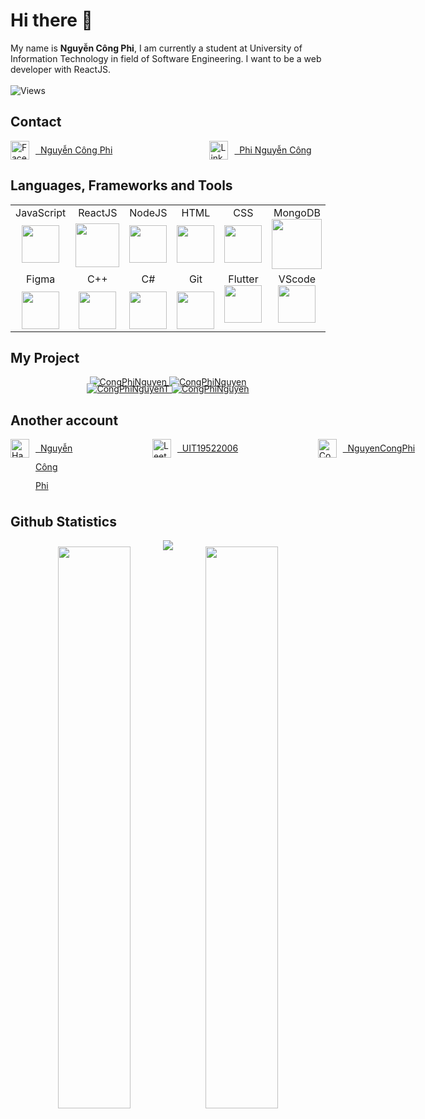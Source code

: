 <!-- ### Hi there 👋 -->
<!--
<p>
    <img src="">
</p>
-->
# Hi there 👋 
My name is **Nguyễn Công Phi**, I am currently a student at University of Information Technology in field of Software Engineering. I want to be a web developer with ReactJS.
<br></br>
![Views](https://komarev.com/ghpvc/?username=CongPhiNguyen)

## Contact

<p style="display: flex">
  <a href="https://www.facebook.com/nguyencongphi312/" style="display: flex;">
    <img src="https://www.vectorlogo.zone/logos/facebook/facebook-official.svg" alt="Facebook" height="30" width="30">
    <span style="line-height: 30px; margin-left: 10px">&nbsp;&nbsp;Nguyễn Công Phi</span>
  </a>
	&nbsp; &nbsp;&nbsp;&nbsp;&nbsp;&nbsp;&nbsp;&nbsp; &nbsp;&nbsp;&nbsp;&nbsp;
  <a href="https://www.linkedin.com/in/phicn312/" style="display: flex; margin-left: 100px">
    <img src="https://www.vectorlogo.zone/logos/linkedin/linkedin-icon.svg" alt="Linkedin" height="30" width="30">
    <span style="line-height: 30px; margin-left: 10px">&nbsp;&nbsp;Phi Nguyễn Công</span>
  </a>

</p>

## Languages, Frameworks and Tools

<table align="center">
  <tbody>
    <tr valign="top">
      <td width="20%" align="center">
		<span>JavaScript</span><br>
		<img style="margin-top: 10px" height="60px" src="https://static.cdnlogo.com/logos/j/69/javascript.svg">
      </td>
      <td width="20%" align="center">
    	 <span>ReactJS</span><br>
		<img style="margin-top: 7px" height="70px" src="https://brandlogos.net/wp-content/uploads/2020/09/react-logo.png">
      </td>
      <td width="20%" align="center">
	    <span>NodeJS</span><br>
		<img style="margin-top: 10px" height="60px" src="https://seeklogo.com/images/N/nodejs-logo-FBE122E377-seeklogo.com.png">
      </td>
	    <td width="20%" align="center">
    		<span>HTML</span><br>
    		<img style="margin-top: 10px" height="60px" src="https://cdn-icons-png.flaticon.com/512/174/174854.png?w=360">
        </td>
      	<td width="20%" align="center">
    		<span>CSS</span><br>
    		<img style="margin-top: 10px" height="60px" src="https://upload.wikimedia.org/wikipedia/commons/thumb/6/62/CSS3_logo.svg/800px-CSS3_logo.svg.png">
        </td>
	<td width="20%" align="center">
    		<span>MongoDB</span><br>
    		<img style="margin-top: 0px" height="80px" src="https://infinapps.com/wp-content/uploads/2018/10/mongodb-logo.png">
        </td>
    </tr>
    <tr valign="top">
	    <td width="20%" align="center">
    		<span>Figma</span><br>
    		<img style="margin-top: 10px" height="60px" src="https://seeklogo.com/images/F/figma-logo-E4E21D3AEA-seeklogo.com.png">
        </td>
	    <td width="20%" align="center">
    		<span>C++</span><br>
    		<img style="margin-top: 10px" height="60px" src="https://upload.wikimedia.org/wikipedia/commons/thumb/1/18/ISO_C%2B%2B_Logo.svg/150px-ISO_C%2B%2B_Logo.svg.png">
        </td>
        <td width="20%" align="center">
    		<span>C#</span><br>
    		<img style="margin-top: 10px" height="60px" src="https://spec.edu.vn/uploadfileimage/spec/khac/916600200c-sharp-c-seeklogo.com.png">
        </td>
	    <td width="20%" align="center">
    		<span>Git</span><br>
    		<img style="margin-top: 10px" height="60px" src="https://cdn.svgporn.com/logos/git-icon.svg">
	</td>
	<td width="20%" align="center">
    		<span>Flutter</span><br>
    		<img style="margin-top: 0px" height="60px" src="https://user-images.githubusercontent.com/51419598/152648731-567997ec-ac1c-4a9c-a816-a1fb1882abbe.png">
        </td>
	<td width="20%" align="center">
    		<span>VScode</span><br>
    		<img style="margin-top: 0px" height="60px" src="https://cdn.icon-icons.com/icons2/2107/PNG/512/file_type_vscode_icon_130084.png">
        </td>
    </tr>
  </tbody>
</table>


## My Project

<p align="center">	
<a href="https://github.com/WibuWings/SE100Project">
	<img src="https://github-readme-stats.vercel.app/api/pin/?username=WibuWings&repo=SE100Project&theme=tokyonight" alt="CongPhiNguyen" />
</a>
<a href="https://github.com/LuongThienPhuoc/SellingBook-FE">
	<img src="https://github-readme-stats.vercel.app/api/pin/?username=LuongThienPhuoc&repo=SellingBook-FE&theme=tokyonight" alt="CongPhiNguyen"></img>
</a>
	

</p>

<p align="center" style="margin-top: -20px">	
    <a href="https://github.com/hacThe/StudyExtra-FE">
    	<img src="https://github-readme-stats.vercel.app/api/pin/?username=hacThe&repo=StudyExtra-FE&theme=tokyonight" alt="CongPhiNguyenT" />
    </a>
	<a href="https://github.com/LuongThienPhuoc/StudyExtra-BE">
    	<img src="https://github-readme-stats.vercel.app/api/pin/?username=LuongThienPhuoc&repo=StudyExtra-BE&theme=tokyonight" alt="CongPhiNguyen" />
    </a>

</p>

## Another account

<p style="display: flex">
  <a href="https://www.hackerrank.com/nguyencongphi" style="display: flex;">
    <img src="https://upload.wikimedia.org/wikipedia/commons/6/65/HackerRank_logo.png" alt="Hackerrank" height="30" width="30">
    <span style="line-height: 30px; margin-left: 10px">&nbsp;&nbsp;Nguyễn Công Phi</span>
	  
  </a>
	&nbsp; &nbsp;&nbsp;&nbsp;&nbsp;&nbsp;&nbsp;&nbsp; &nbsp;&nbsp;&nbsp;&nbsp;
  <a href="https://leetcode.com/UIT19522006/" style="display: flex; margin-left: 100px">
    <img src="https://upload.wikimedia.org/wikipedia/commons/1/19/LeetCode_logo_black.png" alt="Leetcode" height="30" width="30">
    <span style="line-height: 30px; margin-left: 10px">&nbsp;&nbsp;UIT19522006</span>
  </a>
	&nbsp; &nbsp;&nbsp;&nbsp;&nbsp;&nbsp;&nbsp;&nbsp; &nbsp;&nbsp;&nbsp;&nbsp;
  <a href="https://codelearn.io/profile/202408" style="display: flex; margin-left: 100px">
    <img src="https://codelearnstorage.s3.amazonaws.com/CodeCamp/CodeCamp/Upload/49df4968e49a4e5ba2c4cb94393104fb.png" alt="Codelearn" height="30" width="30">
    <span style="line-height: 30px; margin-left: 10px">&nbsp;&nbsp;NguyenCongPhi</span>
  </a>
</p>


## Github Statistics
<p align="center">
    <img src="https://github-readme-streak-stats.herokuapp.com/?user=CongPhiNguyen&theme=dark"></img>
</p>

<p align="center" style="margin-top:-20px">
    <img style="width:48%; margin-right:-10px" 
        src="https://github-readme-stats.vercel.app/api?username=CongPhiNguyen&show_icons=true&theme=tokyonight"></img>
    <img style="width:48%" src="https://github-readme-stats.vercel.app/api/top-langs/?username=CongPhiNguyen&langs_count=4&layout=compact&hide=dart&theme=tokyonight"></img>

</p>
